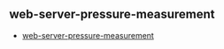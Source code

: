 ## web-server-pressure-measurement

- [web-server-pressure-measurement](https://docs.ltpp.vip/hyperlane/speed/env.html)
